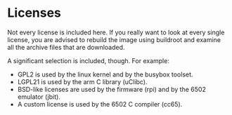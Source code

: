 Licenses
========

Not every license is included here.
If you really want to look at every
single license, you are advised to
rebuild the image using buildroot
and examine all the archive files
that are downloaded.

A significant selection is included,
though. For example:

* GPL2 is used by the linux kernel
  and by the busybox toolset.
* LGPL21 is used by the
  arm C library (uClibc).
* BSD-like licenses are used by the
  firmware (rpi) and by the
  6502 emulator (jbit).
* A custom license is used by the
  6502 C compiler (cc65).

